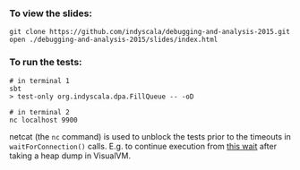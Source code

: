 ### To view the slides:

    git clone https://github.com/indyscala/debugging-and-analysis-2015.git
    open ./debugging-and-analysis-2015/slides/index.html

### To run the tests:

    # in terminal 1
    sbt
    > test-only org.indyscala.dpa.FillQueue -- -oD

    # in terminal 2
    nc localhost 9900

netcat (the `nc` command) is used to unblock the tests prior to the timeouts in `waitForConnection()` calls.
E.g. to continue execution from [this wait](https://github.com/indyscala/debugging-and-analysis-2015/blob/master/src/test/scala/org/indyscala/dpa/FillQueue.scala#L19)
after taking a heap dump in VisualVM.
